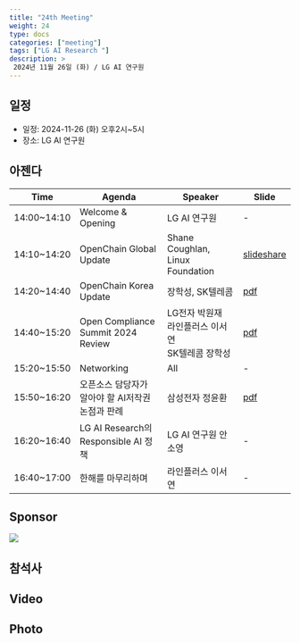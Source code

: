 ```yaml
---
title: "24th Meeting"
weight: 24
type: docs
categories: ["meeting"]
tags: ["LG AI Research "]
description: >
 2024년 11월 26일 (화) / LG AI 연구원
---
```


## 일정

* 일정: 2024-11-26 (화) 오후2시~5시
* 장소: LG AI 연구원

## 아젠다

| Time | Agenda           | Speaker | Slide |
|----|-----------------|------|------|
| 14:00~14:10 | Welcome & Opening | LG AI 연구원 | - |
| 14:10~14:20 | OpenChain Global Update  | 	Shane Coughlan, Linux Foundation | [slideshare](https://www.slideshare.net/slideshow/embed_code/key/5FBAVoKqwvoykg) |
| 14:20~14:40 | OpenChain Korea Update | 장학성, SK텔레콤 | [pdf](./OpenChain_Korea_update_20241126.pdf) |
| 14:40~15:20 | Open Compliance Summit 2024 Review | LG전자 박원재 <br> 라인플러스 이서연 <br> SK텔레콤 장학성 | [pdf](./KWG_ComplianceSummit.pdf) |
| 15:20~15:50 | Networking | All | - |
| 15:50~16:20 | 오픈소스 담당자가 알아야 할 AI저작권 논점과 판례 | 삼성전자 정윤환 | [pdf](./생성형AI의저작권이슈_20241126.pdf) |
| 16:20~16:40 | LG AI Research의 Responsible AI 정책 | LG AI 연구원 안소영 | - |
| 16:40~17:00 | 한해를 마무리하며| 라인플러스 이서연 | - |


## Sponsor

![](./lgresearch.jpg)


## 참석사 



## Video 


## Photo